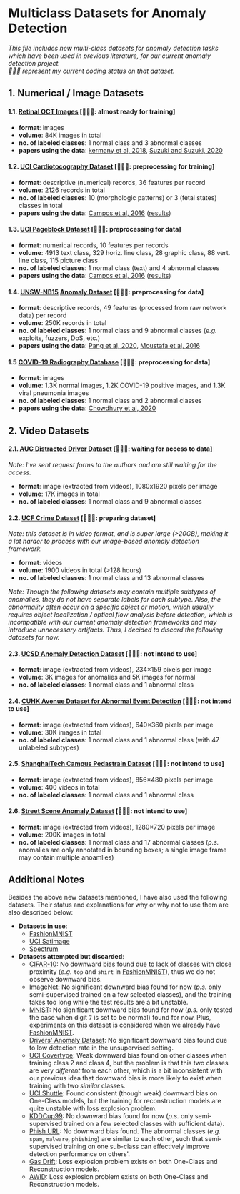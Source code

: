 # Multiclass Datasets for Anomaly Detection
*This file includes new multi-class datasets for anomaly detection tasks which have been used in previous literature, for our current anomaly detection project.*    
*🧑🏻‍🚀 represent my current coding status on that dataset.*


## 1. Numerical / Image Datasets
#### 1.1. [Retinal OCT Images](https://www.kaggle.com/paultimothymooney/kermany2018) [🧑🏻‍🚀: almost ready for training]
- **format**: images
- **volume**: 84K images in total
- **no. of labeled classes**: 1 normal class and 3 abnormal classes
- **papers using the data**: [kermany et al, 2018](https://www.cell.com/cell/fulltext/S0092-8674(18)30154-5), [Suzuki and Suzuki, 2020](https://arxiv.org/abs/2001.05859v5)

#### 1.2. [UCI Cardiotocography Dataset](https://www.kaggle.com/propanon/uci-cardiotocography) [🧑🏻‍🚀: preprocessing for training]
- **format**: descriptive (numerical) records, 36 features per record
- **volume**: 2126 records in total
- **no. of labeled classes**: 10 (morphologic patterns) or 3 (fetal states) classes in total
- **papers using the data**: [Campos et al, 2016](http://dx.doi.org/10.1007/s10618-015-0444-8) ([results](https://www.dbs.ifi.lmu.de/research/outlier-evaluation/DAMI/semantic/Cardiotocography/))

#### 1.3. [UCI Pageblock Dataset](https://archive.ics.uci.edu/ml/datasets/Page+Blocks+Classification) [🧑🏻‍🚀: preprocessing for data]
- **format**: numerical records, 10 features per records
- **volume**: 4913 text class, 329 horiz. line class, 28 graphic class, 88 vert. line class, 115 picture class
- **no. of labeled classes**: 1 normal class (text) and 4 abnormal classes
- **papers using the data**: [Campos et al, 2016](http://dx.doi.org/10.1007/s10618-015-0444-8) ([results](https://www.dbs.ifi.lmu.de/research/outlier-evaluation/DAMI/semantic/PageBlocks/))

#### 1.4. [UNSW-NB15](https://www.unsw.adfa.edu.au/unsw-canberra-cyber/cybersecurity/ADFA-NB15-Datasets/) [Anomaly Dataset](https://www.kaggle.com/mrwellsdavid/unsw-nb15) [🧑🏻‍🚀: preprocessing for data]
- **format**: descriptive records, 49 features (processed from raw network data) per record
- **volume**: 250K records in total
- **no. of labeled classes**: 1 normal class and 9 abnormal classes (*e.g.* exploits, fuzzers, DoS, etc.)
- **papers using the data**: [Pang et al, 2020](https://arxiv.org/abs/2009.06847v1), [Moustafa et al, 2016](https://www.tandfonline.com/doi/abs/10.1080/19393555.2015.1125974)

#### 1.5 [COVID-19 Radiography Database](https://www.kaggle.com/tawsifurrahman/covid19-radiography-database) [🧑🏻‍🚀: preprocessing for data]
- **format**: images
- **volume**: 1.3K normal images, 1.2K COVID-19 positive images, and 1.3K viral pneumonia images
- **no. of labeled classes**: 1 normal class and 2 abnormal classes
- **papers using the data**: [Chowdhury et al, 2020](https://arxiv.org/abs/2003.13145)



## 2. Video Datasets
#### 2.1. [AUC Distracted Driver Dataset](https://abouelnaga.io/projects/auc-distracted-driver-dataset/) [🧑🏻‍🚀: waiting for access to data]
*Note: I've sent request forms to the authors and am still waiting for the access.*
- **format**: image (extracted from videos), 1080x1920 pixels per image
- **volume**: 17K images in total
- **no. of labeled classes**: 1 normal class and 9 abnormal classes

#### 2.2. [UCF Crime Dataset](https://webpages.uncc.edu/cchen62/dataset.html) [🧑🏻‍🚀: preparing dataset]
*Note: this dataset is in video format, and is super large (>20GB), making it a lot harder to process with our image-based anomaly detection framework.*
- **format**: videos
- **volume**: 1900 videos in total (>128 hours)
- **no. of labeled classes**: 1 normal class and 13 abnormal classes

*Note: Though the following datasets may contain multiple subtypes of anomalies, they do not have separate labels for each subtype. Also, the abnormality often occur on a specific object or motion, which usually requires object localization / optical flow analysis before detection, which is incompatible with our current anomaly detection frameworks and may introduce unnecessary artifacts. Thus, I decided to discard the following datasets for now.*
#### 2.3. [UCSD Anomaly Detection Dataset](http://www.svcl.ucsd.edu/projects/anomaly/dataset.htm) [🧑🏻‍🚀: not intend to use]
- **format**: image (extracted from videos), 234×159 pixels per image
- **volume**: 3K images for anomalies and 5K images for normal
- **no. of labeled classes**: 1 normal class and 1 abnormal class

#### 2.4. [CUHK Avenue Dataset for Abnormal Event Detection](http://www.cse.cuhk.edu.hk/leojia/projects/detectabnormal/dataset.html) [🧑🏻‍🚀: not intend to use]
- **format**: image (extracted from videos), 640×360 pixels per image
- **volume**: 30K images in total
- **no. of labeled classes**: 1 normal class and 1 abnormal class (with 47 unlabeled subtypes)

#### 2.5. [ShanghaiTech Campus Pedastrain Dataset](https://svip-lab.github.io/dataset/campus_dataset.html) [🧑🏻‍🚀: not intend to use]
- **format**: image (extracted from videos), 856×480 pixels per image
- **volume**: 400 videos in total
- **no. of labeled classes**: 1 normal class and 1 abnormal class

#### 2.6. [Street Scene Anomaly Dataset](https://www.merl.com/demos/video-anomaly-detection) [🧑🏻‍🚀: not intend to use]
- **format**: image (extracted from videos), 1280×720 pixels per image
- **volume**: 200K images in total
- **no. of labeled classes**: 1 normal class and 17 abnormal classes (*p.s.* anomalies are only annotated in bounding boxes; a single image frame may contain multiple anoamlies)



## Additional Notes
Besides the above new datasets mentioned, I have also used the following datasets. Their status and explanations for why or why not to use them are also described below:
- **Datasets in use**:
    - [FashionMNIST](https://github.com/zalandoresearch/fashion-mnist)
    - [UCI Satimage](https://www.openml.org/d/182)
    - [Spectrum](https://github.com/ZIYU-DEEP/Anomaly-Detection-for-Spectrum)
- **Datasets attempted but discarded**:
    - [CIFAR-10](https://www.cs.toronto.edu/~kriz/cifar.html): No downward bias found due to lack of classes with close proximity (*e.g.* `top` and `shirt` in [FashionMNIST](https://github.com/zalandoresearch/fashion-mnist)), thus we do not observe downward bias.
    - [ImageNet](https://gist.github.com/yrevar/942d3a0ac09ec9e5eb3a): No significant downward bias found for now (*p.s.* only semi-supervised trained on a few selected classes), and the training takes too long while the test results are a bit unstable.
    - [MNIST](http://yann.lecun.com/exdb/mnist/): No significant downward bias found for now (*p.s.* only tested the case when digit `7` is set to be normal) found for now. Plus, experiments on this dataset is considered when we already have [FashionMNIST](https://github.com/zalandoresearch/fashion-mnist).
    - [Drivers' Anomaly Dataset](https://github.com/okankop/Driver-Anomaly-Detection): No significant downward bias found due to low detection rate in the unsupervised setting.
    - [UCI Covertype](https://www.openml.org/d/150): Weak downward bias found on other classes when training class 2 and class 4, but the problem is that this two classes are very *different* from each other, which is a bit inconsistent with our previous idea that downward bias is more likely to exist when training with two *similar* classes.
    - [UCI Shuttle](https://www.openml.org/d/40685): Found consistent (though weak) downward bias on One-Class models, but the training for reconstruction models are quite unstable with loss explosion problem.
    - [KDDCup99](http://odds.cs.stonybrook.edu/http-kddcup99-dataset/): No downward bias found for now (*p.s.* only semi-supervised trained on a few selected classes with sufficient data).
    - [Phish URL](https://www.openml.org/d/42641): No downward bias found. The abnormal classes (*e.g.* `spam`, `malware`, `phishing`) are similar to each other, such that semi-supervised training on one sub-class can effectively improve detection performance on others'.
    - [Gas Drift](https://www.openml.org/d/1476): Loss explosion problem exists on both One-Class and Reconstruction models.
    - [AWID](http://icsdweb.aegean.gr/awid/features.html): Loss explosion problem exists on both One-Class and Reconstruction models.
